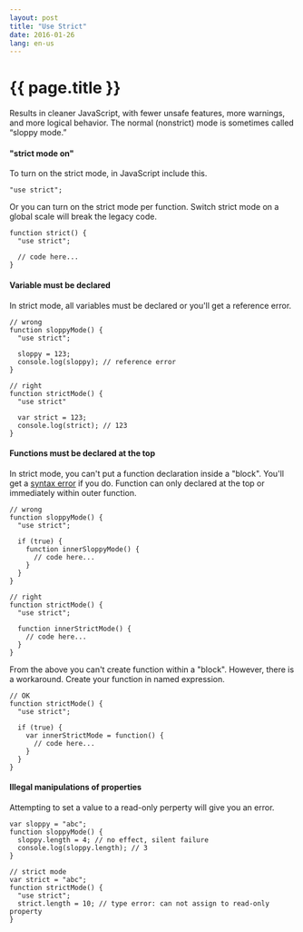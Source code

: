 ```yaml
---
layout: post
title: "Use Strict"
date: 2016-01-26
lang: en-us
---
```


# {{ page.title }}

Results in cleaner JavaScript, with fewer unsafe features, more warnings, and more logical behavior. The normal (nonstrict) mode is sometimes called “sloppy mode.”

#### "strict mode on" ####

To turn on the strict mode, in JavaScript include this.

	"use strict";

Or you can turn on the strict mode per function. Switch strict mode on a global scale will break the legacy code. 

	function strict() { 
	  "use strict";

	  // code here... 
	}

#### Variable must be declared ####

In strict mode, all variables must be declared or you'll get a reference error.

	// wrong
	function sloppyMode() {
	  "use strict";

	  sloppy = 123;
	  console.log(sloppy); // reference error
	}

	// right
	function strictMode() {
	  "use strict"
	  
	  var strict = 123;
	  console.log(strict); // 123
	}

#### Functions must be declared at the top ####

In strict mode, you can't put a function declaration inside a "block". You'll get a <u>syntax error</u> if you do. Function can only declared at the top or immediately within outer function.

	// wrong
	function sloppyMode() {
	  "use strict";

	  if (true) {
	    function innerSloppyMode() {
	      // code here...
	    }
	  }
	}

	// right
	function strictMode() {
	  "use strict";

	  function innerStrictMode() {
	    // code here...
	  }
	}

From the above you can't create function within a "block". However, there is a workaround. Create your function in named expression.
	
	// OK
	function strictMode() {
	  "use strict";

	  if (true) {
	    var innerStrictMode = function() {
	      // code here...
	    }
	  }
	}

#### Illegal manipulations of properties ####

Attempting to set a value to a read-only perperty will give you an error.

	var sloppy = "abc";
	function sloppyMode() {
	  sloppy.length = 4; // no effect, silent failure
	  console.log(sloppy.length); // 3
	}

	// strict mode
	var strict = "abc";
	function strictMode() {
	  "use strict";
	  strict.length = 10; // type error: can not assign to read-only property
	}